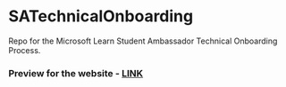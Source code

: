 # SATechnicalOnboarding
Repo for the Microsoft Learn Student Ambassador Technical Onboarding Process.

### Preview for the website - [LINK](https://purple-bay-0daf94210.1.azurestaticapps.net/)
